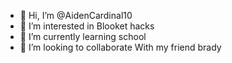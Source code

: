 - 👋 Hi, I’m @AidenCardinal10
- 👀 I’m interested in Blooket hacks
- 🌱 I’m currently learning school
- 💞️ I’m looking to collaborate With my friend brady
<!---
AidenCardinal10/AidenCardinal10 is a ✨ special ✨ repository because its `README.md` (this file) appears on your GitHub profile.
You can click the Preview link to take a look at your changes.
--->
